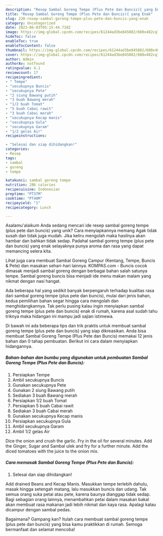 ```yaml
---
description: "Resep Sambal Goreng Tempe (Plus Pete dan Buncis){ yang Enak"
title: "Resep Sambal Goreng Tempe (Plus Pete dan Buncis){ yang Enak"
slug: 220-resep-sambal-goreng-tempe-plus-pete-dan-buncis-yang-enak
category: Uncategorized
date: 2023-06-03T05:15:44.718Z
image: https://img-global.cpcdn.com/recipes/61244ad3be845882/680x482cq70/sambal-goreng-tempe-plus-pete-dan-buncis-foto-resep-utama.jpg
hideToc: false
enableToc: true
enableTocContent: false
thumbnail: https://img-global.cpcdn.com/recipes/61244ad3be845882/680x482cq70/sambal-goreng-tempe-plus-pete-dan-buncis-foto-resep-utama.jpg
cover: https://img-global.cpcdn.com/recipes/61244ad3be845882/680x482cq70/sambal-goreng-tempe-plus-pete-dan-buncis-foto-resep-utama.jpg
author: Admin
authorAv: notfound
ratingvalue: 4.1
reviewcount: 17
recipeingredient:
- " Tempe"
- "secukupnya Buncis"
- "secukupnya Pete"
- "2 siung Bawang putih"
- "3 buah Bawang merah"
- "1/2 buah Tomat"
- "5 buah Cabai rawit"
- "3 buah Cabai merah"
- "secukupnya Kecap manis"
- "secukupnya Gula"
- "secukupnya Garam"
- "1/2 gelas Air"
recipeinstructions:

- "Selesai dan siap dihidangkan!"
categories:
- Resep
tags:
- sambal
- goreng
- tempe

katakunci: sambal goreng tempe 
nutrition: 286 calories
recipecuisine: Indonesian
preptime: "PT37M"
cooktime: "PT40M"
recipeyield: "1"
recipecategory: Lunch

---
```



Asalamu'alaikum Anda sedang mencari ide resep sambal goreng tempe (plus pete dan buncis) yang unik? Cara menyiapkannya memang Agak tidak susah dan tidak juga mudah. Jika keliru mengolah maka hasilnya akan hambar dan bahkan tidak sedap. Padahal sambal goreng tempe (plus pete dan buncis) yang enak selayaknya punya aroma dan rasa yang dapat memancing selera kita.


Lihat juga cara membuat Sambal Goreng Campur (Kentang, Tempe, Buncis &amp; Pete) dan masakan sehari-hari lainnya. KOMPAS.com - Buncis cocok dimasak menjadi sambal goreng dengan berbagai bahan salah satunya tempe. Sambal goreng buncis bisa menjadi ide menu makan malam yang nikmat dengan nasi hangat.

Ada beberapa hal yang sedikit banyak berpengaruh terhadap kualitas rasa dari sambal goreng tempe (plus pete dan buncis), mulai dari jenis bahan, kedua pemilihan bahan segar hingga cara mengolah dan menghidangkannya. Tak perlu pusing kalau ingin menyiapkan sambal goreng tempe (plus pete dan buncis) enak di rumah, karena asal sudah tahu triknya maka hidangan ini mampu jadi sajian istimewa.


Di bawah ini ada beberapa tips dan trik praktis untuk membuat sambal goreng tempe (plus pete dan buncis) yang siap dikreasikan. Anda bisa membuat Sambal Goreng Tempe (Plus Pete dan Buncis) memakai 12 jenis bahan dan 0 tahap pembuatan. Berikut ini cara dalam menyiapkan hidangannya.

<!--inarticleads1-->

##### Bahan-bahan dan bumbu yang digunakan untuk pembuatan Sambal Goreng Tempe (Plus Pete dan Buncis):

1. Persiapkan  Tempe
1. Ambil secukupnya Buncis
1. Gunakan secukupnya Pete
1. Gunakan 2 siung Bawang putih
1. Sediakan 3 buah Bawang merah
1. Persiapkan 1/2 buah Tomat
1. Persiapkan 5 buah Cabai rawit
1. Sediakan 3 buah Cabai merah
1. Gunakan secukupnya Kecap manis
1. Persiapkan secukupnya Gula
1. Ambil secukupnya Garam
1. Ambil 1/2 gelas Air


Dice the onion and crush the garlic. Fry in the oil for several minutes. Add the Ginger, Sugar and Sambal ulek and fry for a further minute. Add the diced tomatoes with the juice to the onion mix. 

<!--inarticleads2-->

##### Cara memasak Sambal Goreng Tempe (Plus Pete dan Buncis):


1. Selesai dan siap dihidangkan!

Add drained Beans and Kecap Manis. Masukkan tempe terlebih dahulu, masak hingga setengah matang, lalu masukkan buncis dan udang. Tak semua orang suka petai atau pete, karena baunya dianggap tidak sedap. Bagi sebagian orang lainnya, menambahkan petai dalam masakan bakal akan membuat rasa makanan jadi lebih nikmat dan kaya rasa. Apalagi kalau dicampur dengan sambal pedas. 

Bagaimana? Gampang kan? Itulah cara membuat sambal goreng tempe (plus pete dan buncis) yang bisa kamu praktikkan di rumah. Semoga bermanfaat dan selamat mencoba!
